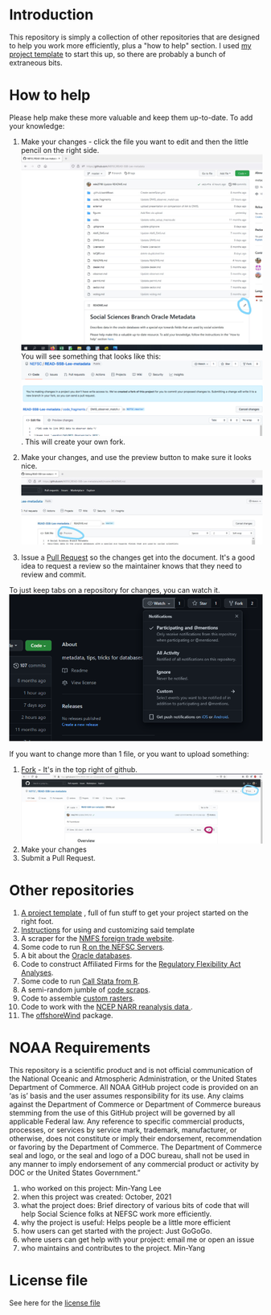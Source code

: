 # Introduction
This repository is simply a collection of other repositories that are designed to help you work more efficiently, plus a "how to help" section.  I used [my project template](https://github.com/NEFSC/READ-SSB-Lee-project-template) to start this up, so there are probably a bunch of extraneous bits.

# How to help 

Please help make these more valuable and keep them up-to-date.  To add your knowledge:
1.   Make your changes  - click the file you want to edit and then the little pencil on the right side. ![Here's a picture](/images/straight_edit.jpg)
  You will see something that looks like this:  ![Here's a picture](/images/auto_fork.png).  This will create your own fork.  
  
2.   Make your changes, and use the preview button to make sure it looks nice. ![Here's a picture](/images/editor_preview.jpg)
3.   Issue a [Pull Request](https://docs.github.com/en/github/collaborating-with-issues-and-pull-requests/creating-a-pull-request-from-a-fork) so the changes get into the document.  It's a good idea to request a review so the maintainer knows that they need to review and commit.


To just keep tabs on a repository for changes, you can watch it. ![Here's a picture](/images/watch.png)

If you want to change more than 1 file, or you want to upload something:
1.  [Fork](https://docs.github.com/en/github/getting-started-with-github/fork-a-repo) - It's in the top right of github.  ![Here's a picture](/images/fork_edit.jpg)
2.  Make your changes
3.  Submit a Pull Request.


# Other repositories  
1. [A project template](https://github.com/NEFSC/READ-SSB-Lee-project-template) , full of fun stuff to get your project started on the right foot.
1. [Instructions](https://github.com/NEFSC/READ-SSB-Lee-project-template-instructions) for using and customizing said template
1. A scraper for the  [NMFS foreign trade website](https://github.com/cameronspeir/NOAA-Foreign-Fishery-Trade-Data-API).  
1. Some code to run [R on the NEFSC Servers](https://github.com/NEFSC/READ-SSB-Lee-Ronthenetwork).  
1. A bit about the [Oracle databases](https://github.com/NEFSC/READ-SSB-Lee-metadata).
1. Code to construct Affiliated Firms for the [Regulatory Flexibility Act Analyses](https://github.com/NEFSC/READ-SSB-Lee-RFAdataset).
1. Some code to run [Call Stata from R](https://github.com/NEFSC/READ-SSB-LEE-R_calling_stata).  
1. A semi-random jumble of [code scraps](https://github.com/NEFSC/READ-SSB-Lee_code_scraps).  
1. Code to assemble [custom rasters](https://github.com/NEFSC/READ-SSB-Lee-Raster_requests).  
1. Code to work with the [NCEP  NARR reanalysis data ](https://github.com/NEFSC/READ-SSB-Lee-reanalysis).  
1. The [offshoreWind](https://github.com/dcorvi/offshoreWind) package.

# NOAA Requirements
This repository is a scientific product and is not official communication of the National Oceanic and Atmospheric Administration, or the United States Department of Commerce. All NOAA GitHub project code is provided on an ‘as is’ basis and the user assumes responsibility for its use. Any claims against the Department of Commerce or Department of Commerce bureaus stemming from the use of this GitHub project will be governed by all applicable Federal law. Any reference to specific commercial products, processes, or services by service mark, trademark, manufacturer, or otherwise, does not constitute or imply their endorsement, recommendation or favoring by the Department of Commerce. The Department of Commerce seal and logo, or the seal and logo of a DOC bureau, shall not be used in any manner to imply endorsement of any commercial product or activity by DOC or the United States Government.”


1. who worked on this project:  Min-Yang Lee
1. when this project was created: October, 2021 
1. what the project does: Brief directory of various bits of code that will help Social Science folks at NEFSC work more efficiently.
1. why the project is useful:  Helps people be a little more efficient
1. how users can get started with the project: Just GoGoGo.
1. where users can get help with your project:  email me or open an issue
1. who maintains and contributes to the project. Min-Yang

# License file
See here for the [license file](License.txt)
